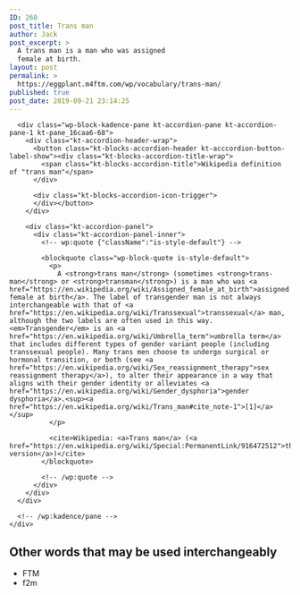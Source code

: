 ```yaml
---
ID: 260
post_title: Trans man
author: Jack
post_excerpt: >
  A trans man is a man who was assigned
  female at birth.
layout: post
permalink: >
  https://eggplant.m4ftm.com/wp/vocabulary/trans-man/
published: true
post_date: 2019-09-21 23:14:25
---
```

<!-- wp:kadence/accordion {"uniqueID":"_3f25d7-c7","startCollapsed":true,"linkPaneCollapse":false,"contentBorder":[0,0,0,0],"titleStyles":[{"size":[18,"",""],"sizeType":"px","lineHeight":[24,"",""],"lineType":"px","letterSpacing":"","family":"","google":"","style":"","weight":"","variant":"","subset":"","loadGoogle":true,"padding":[10,14,10,14],"marginTop":0,"color":"#555555","background":"#f2f2f2","border":["#555555","#555555","#555555","#555555"],"borderRadius":[0,0,0,0],"borderWidth":[0,0,0,0],"colorHover":"#444444","backgroundHover":"#eeeeee","borderHover":["#eeeeee","#eeeeee","#eeeeee","#eeeeee"],"colorActive":"#ffffff","backgroundActive":"#444444","borderActive":["#444444","#444444","#444444","#444444"],"textTransform":""}]} -->

<div class="wp-block-kadence-accordion alignnone">
  <div class="kt-accordion-wrap kt-accordion-wrap kt-accordion-id_3f25d7-c7 kt-accordion-has-2-panes kt-active-pane-0 kt-accordion-block kt-pane-header-alignment-left kt-accodion-icon-style-basic kt-accodion-icon-side-right" style="max-width:none">
    <div class="kt-accordion-inner-wrap" data-allow-multiple-open="true" data-start-open="none">
      <!-- wp:kadence/pane {"uniqueID":"_16caa6-68"} -->
      
      <div class="wp-block-kadence-pane kt-accordion-pane kt-accordion-pane-1 kt-pane_16caa6-68">
        <div class="kt-accordion-header-wrap">
          <button class="kt-blocks-accordion-header kt-acccordion-button-label-show"><div class="kt-blocks-accordion-title-wrap">
            <span class="kt-blocks-accordion-title">Wikipedia definition of "trans man"</span>
          </div>
          
          <div class="kt-blocks-accordion-icon-trigger">
          </div></button>
        </div>
        
        <div class="kt-accordion-panel">
          <div class="kt-accordion-panel-inner">
            <!-- wp:quote {"className":"is-style-default"} -->
            
            <blockquote class="wp-block-quote is-style-default">
              <p>
                A <strong>trans man</strong> (sometimes <strong>trans-man</strong> or <strong>transman</strong>) is a man who was <a href="https://en.wikipedia.org/wiki/Assigned_female_at_birth">assigned female at birth</a>. The label of transgender man is not always interchangeable with that of <a href="https://en.wikipedia.org/wiki/Transsexual">transsexual</a> man, although the two labels are often used in this way. <em>Transgender</em> is an <a href="https://en.wikipedia.org/wiki/Umbrella_term">umbrella term</a> that includes different types of gender variant people (including transsexual people). Many trans men choose to undergo surgical or hormonal transition, or both (see <a href="https://en.wikipedia.org/wiki/Sex_reassignment_therapy">sex reassignment therapy</a>), to alter their appearance in a way that aligns with their gender identity or alleviates <a href="https://en.wikipedia.org/wiki/Gender_dysphoria">gender dysphoria</a>.<sup><a href="https://en.wikipedia.org/wiki/Trans_man#cite_note-1">[1]</a></sup>
              </p>
              
              <cite>Wikipedia: <a>Trans man</a> (<a href="https://en.wikipedia.org/wiki/Special:PermanentLink/916472512">this version</a>)</cite>
            </blockquote>
            
            <!-- /wp:quote -->
          </div>
        </div>
      </div>
      
      <!-- /wp:kadence/pane -->
    </div>
  </div>
</div>

<!-- /wp:kadence/accordion -->

<!-- wp:heading -->

## Other words that may be used interchangeably

<!-- /wp:heading -->

<!-- wp:list -->

*   FTM
*   f2m

<!-- /wp:list -->